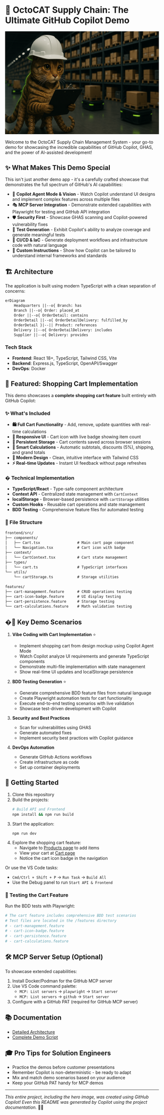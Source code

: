 # 🚀 OctoCAT Supply Chain: The Ultimate GitHub Copilot Demo

![OctoCAT Supply Chain](./frontend/public/hero.png)

Welcome to the OctoCAT Supply Chain Management System - your go-to demo for showcasing the incredible capabilities of GitHub Copilot, GHAS, and the power of AI-assisted development!

## ✨ What Makes This Demo Special

This isn't just another demo app - it's a carefully crafted showcase that demonstrates the full spectrum of GitHub's AI capabilities:

- 🤖 **Copilot Agent Mode & Vision** - Watch Copilot understand UI designs and implement complex features across multiple files
- 🎭 **MCP Server Integration** - Demonstrate extended capabilities with Playwright for testing and GitHub API integration
- 🛡️ **Security First** - Showcase GHAS scanning and Copilot-powered vulnerability fixes
- 🧪 **Test Generation** - Exhibit Copilot's ability to analyze coverage and generate meaningful tests
- 🔄 **CI/CD & IaC** - Generate deployment workflows and infrastructure code with natural language
- 🎯 **Custom Instructions** - Show how Copilot can be tailored to understand internal frameworks and standards

## 🏗️ Architecture

The application is built using modern TypeScript with a clean separation of concerns:

```mermaid
erDiagram
    Headquarters ||--o{ Branch: has
    Branch ||--o{ Order: placed_at
    Order ||--o{ OrderDetail: contains
    OrderDetail ||--o{ OrderDetailDelivery: fulfilled_by
    OrderDetail }|--|| Product: references
    Delivery ||--o{ OrderDetailDelivery: includes
    Supplier ||--o{ Delivery: provides
```

### Tech Stack
- **Frontend**: React 18+, TypeScript, Tailwind CSS, Vite
- **Backend**: Express.js, TypeScript, OpenAPI/Swagger
- **DevOps**: Docker

## 🛒 Featured: Shopping Cart Implementation

This demo showcases a **complete shopping cart feature** built entirely with GitHub Copilot:

### ✨ What's Included
- **🛍️ Full Cart Functionality** - Add, remove, update quantities with real-time calculations
- **📱 Responsive UI** - Cart icon with live badge showing item count
- **💾 Persistent Storage** - Cart contents saved across browser sessions
- **🧮 Smart Calculations** - Automatic subtotals, discounts (5%), shipping, and grand totals
- **🎨 Modern Design** - Clean, intuitive interface with Tailwind CSS
- **⚡ Real-time Updates** - Instant UI feedback without page refreshes

### �️ Technical Implementation
- **TypeScript/React** - Type-safe component architecture
- **Context API** - Centralized state management with `CartContext`
- **localStorage** - Browser-based persistence with `cartStorage` utilities
- **Custom Hooks** - Reusable cart operations and state management
- **BDD Testing** - Comprehensive feature files for automated testing

### 📁 File Structure
```
frontend/src/
├── components/
│   ├── Cart.tsx                 # Main cart page component
│   └── Navigation.tsx           # Cart icon with badge
├── context/
│   └── CartContext.tsx          # Cart state management
├── types/
│   └── cart.ts                  # TypeScript interfaces
└── utils/
    └── cartStorage.ts           # Storage utilities

features/
├── cart-management.feature      # CRUD operations testing
├── cart-icon-badge.feature      # UI display testing
├── cart-persistence.feature     # Storage testing
└── cart-calculations.feature    # Math validation testing
```

## �🎯 Key Demo Scenarios

1. **Vibe Coding with Cart Implementation** ⭐
   - Implement shopping cart from design mockup using Copilot Agent Mode
   - Watch Copilot analyze UI requirements and generate TypeScript components
   - Demonstrate multi-file implementation with state management
   - Show real-time UI updates and localStorage persistence

2. **BDD Testing Generation** ⭐
   - Generate comprehensive BDD feature files from natural language
   - Create Playwright automation tests for cart functionality
   - Execute end-to-end testing scenarios with live validation
   - Showcase test-driven development with Copilot

3. **Security and Best Practices**
   - Scan for vulnerabilities using GHAS
   - Generate automated fixes
   - Implement security best practices with Copilot guidance

4. **DevOps Automation**
   - Generate GitHub Actions workflows
   - Create infrastructure as code
   - Set up container deployments

## 🚀 Getting Started

1. Clone this repository
2. Build the projects:
   ```bash
   # Build API and Frontend
   npm install && npm run build
   ```
3. Start the application:
   ```bash
   npm run dev
   ```
4. Explore the shopping cart feature:
   - Navigate to [Products page](http://localhost:5137/products) to add items
   - View your cart at [Cart page](http://localhost:5137/cart)
   - Notice the cart icon badge in the navigation

Or use the VS Code tasks:
- `Cmd/Ctrl + Shift + P` -> `Run Task` -> `Build All`
- Use the Debug panel to run `Start API & Frontend`

### 🧪 Testing the Cart Feature
Run the BDD tests with Playwright:
```bash
# The cart feature includes comprehensive BDD test scenarios
# Test files are located in the /features directory
# - cart-management.feature
# - cart-icon-badge.feature  
# - cart-persistence.feature
# - cart-calculations.feature
```

## 🛠️ MCP Server Setup (Optional)

To showcase extended capabilities:

1. Install Docker/Podman for the GitHub MCP server
2. Use VS Code command palette:
   - `MCP: List servers` -> `playwright` -> `Start server`
   - `MCP: List servers` -> `github` -> `Start server`
3. Configure with a GitHub PAT (required for GitHub MCP server)

## 📚 Documentation

- [Detailed Architecture](./docs/architecture.md)
- [Complete Demo Script](./docs/demo-script.md)

## 🎓 Pro Tips for Solution Engineers

- Practice the demos before customer presentations
- Remember Copilot is non-deterministic - be ready to adapt
- Mix and match demo scenarios based on your audience
- Keep your GitHub PAT handy for MCP demos

---

*This entire project, including the hero image, was created using GitHub Copilot! Even this README was generated by Copilot using the project documentation.* 🤖✨